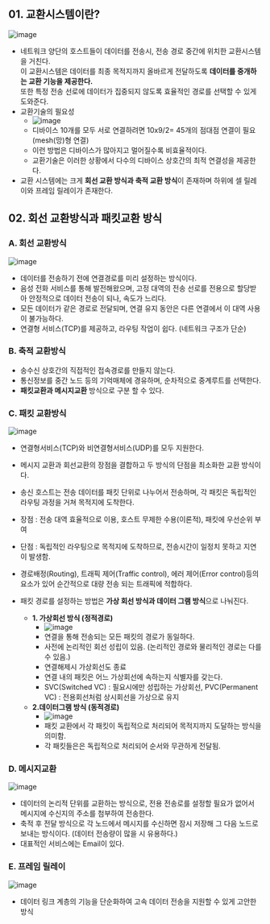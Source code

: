 ## 01. 교환시스템이란?
![image](https://user-images.githubusercontent.com/29484377/138331779-ad645272-1278-411b-9f47-9fa297c1e01b.png)
- 네트워크 양단의 호스트들이 데이터를 전송시, 전송 경로 중간에 위치한 교환시스템을 거친다.   
  이 교환시스템은 데이터를 최종 목적지까지 올바르게 전달하도록 **데이터를 중개하는 교환 기능을 제공한다.**  
  또한 특정 전송 선로에 데이터가 집중되지 않도록 효율적인 경로를 선택할 수 있게 도와준다.
- 교환기술의 필요성
  - ![image](https://user-images.githubusercontent.com/29484377/138331416-974d9076-5124-4c01-8cb3-6218d8781dea.png)
  - 디바이스 10개를 모두 서로 연결하려면 10x9/2= 45개의 점대점 연결이 필요 (mesh(망)형 연결)
  - 이런 방법은 디바이스가 많아지고 멀어질수록 비효율적이다.
  - 교환기술은 이러한 상황에서 다수의 디바이스 상호간의 최적 연결성을 제공한다. 
- 교환 시스템에는 크게 **회선 교환 방식과 축적 교환 방식**이 존재하며 하위에 셀 릴레이와 프레임 릴레이가 존재한다.

## 02. 회선 교환방식과 패킷교환 방식

### A. 회선 교환방식
![image](https://user-images.githubusercontent.com/29484377/138332250-b2d8682a-710d-4f20-919c-c82776e182bd.png)
- 데이터를 전송하기 전에 연결경로를 미리 설정하는 방식이다.
- 음성 전화 서비스를 통해 발전해왔으며, 고정 대역의 전송 선로를 전용으로 할당받아 안정적으로 데이터 전송이 되나, 속도가 느리다.
- 모든 데이터가 같은 경로로 전달되며, 연결 유지 동안은 다른 연결에서 이 대역 사용이 불가능하다. 
- 연결형 서비스(TCP)를 제공하고, 라우팅 작업이 쉽다. (네트워크 구조가 단순)
### B. 축적 교환방식
- 송수신 상호간의 직접적인 접속경로를 만들지 않는다.
- 통신정보를 중간 노드 등의 기억매체에 경유하며, 순차적으로 중계루트를 선택한다.
- **패킷교환과 메시지교환** 방식으로 구분 할 수 있다.
### C. 패킷 교환방식
![image](https://user-images.githubusercontent.com/29484377/138332578-238f433d-20ff-45dd-8667-deb25ded82bb.png)
- 연결형서비스(TCP)와 비연결형서비스(UDP)를 모두 지원한다.
- 메시지 교환과 회선교환의 장점을 결합하고 두 방식의 단점을 최소화한 교환 방식이다.
- 송신 호스트는 전송 데이터를 패킷 단위로 나누어서 전송하며, 각 패킷은 독립적인 라우팅 과정을 거쳐 목적지에 도착한다.
- 장점 : 전송 대역 효율적으로 이용, 호스트 무제한 수용(이론적), 패킷에 우선순위 부여
- 단점 : 독립적인 라우팅으로 목적지에 도착하므로, 전송시간이 일정치 못하고 지연이 발생함.
- 경로배정(Routing), 트래픽 제어(Traffic control), 에러 제어(Error control)등의 요소가 있어 순간적으로 대량 전송 되는 트래픽에 적합하다.
- 패킷 경로를 설정하는 방법은 **가상 회선 방식과 데이터 그램 방식**으로 나눠진다.
  
  - **1. 가상회선 방식 (정적경로)**
    - ![image](https://user-images.githubusercontent.com/29484377/138338414-92307eae-b635-47e7-8f1a-ee4359fe309d.png)
    - 연결을 통해 전송되는 모든 패킷의 경로가 동일하다.
    - 사전에 논리적인 회선 성립이 있음. (논리적인 경로와 물리적인 경로는 다를 수 있음.)
    -  연결해제시 가상회선도 종료
    - 연결 내의 패킷은 어느 가상회선에 속하는지 식별자를 갖는다.
    - SVC(Switched VC) : 필요시에만 성립하는 가상회선, PVC(Permanent VC) : 전용회선처럼 상시회선을 가상으로 유지
  - **2.데이터그램 방식 (동적경로)**
    - ![image](https://user-images.githubusercontent.com/29484377/138338733-8213876e-2f09-4071-ba24-8e60e5bf3248.png)
    - 패킷 교환에서 각 패킷이 독립적으로 처리되어 목적지까지 도달하는 방식을 의미함.
    - 각 패킷들은은 독립적으로 처리되어 순서와 무관하게 전달됨.
 ### D. 메시지교환
 ![image](https://user-images.githubusercontent.com/29484377/138339369-1e1b219f-b064-46d8-991f-d7b8c0953367.png)
 - 데이터의 논리적 단위를 교환하는 방식으로, 전용 전송로를 설정할 필요가 없어서 메시지에 수신지의 주소를 첨부하여 전송한다.
 - 축적 후 전달 방식으로 각 노드에서 메시지를 수신하면 잠시 저장해 그 다음 노드로 보내는 방식이다. (데이터 전송량이 많을 시 유용하다.)
 - 대표적인 서비스에는 Email이 있다.

### E. 프레임 릴레이
![image](https://user-images.githubusercontent.com/29484377/138342058-ffdcee54-588e-4818-88b6-057902a87b6c.png)
 - 데이터 링크 계층의 기능을 단순화하여 고속 데이터 전송을 지원할 수 있게 고안한 방식
